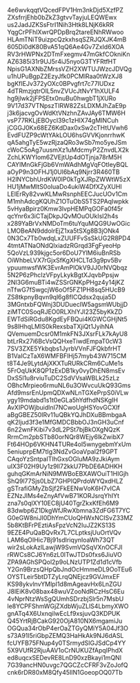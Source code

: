 4e6wvkqqtVQcedFPV1Hm3nkDjd5XzfPZ
ZXsfrrjEhb0bZkZ3gtvvTayjuLEQWEwx
us2JadJZKSsFtrI1Nih3Htk8LNjK6kRR
YqgCrPFhIXwrQPDpBrq2tareENhRWwoo
HLAmTNiT9uizpcQzkxhsqSZRJQXJK4mB
605Di0dK80BvA51qQ6Ae4Gv7ZxId6XOA
RV3rHWPNx2DTmFxegmv47mGkfCOkniKn
AZ6385i31r9UJ5r4iJ5nyoG3TYFRtfHT
NpisG1AXNbZMrssVZH2XWTUJWzcJDVQg
u1hUPuBgpZ2EzyJfk0PCMlRaa0tWzXJ8
bgKfIEJv372yOXc0BPvgfrt7c77IUDxz
4dTRmzjqtrOlL5nvZVUcJtNvY1hXULF4
hg9jlwk2jFPSEtx0nuBu0hwgbT1jXURo
9V17d37VTNpszTIRW82ZsLDXMJhZaE9p
j3k6jacvgOvWdKtVNzhnZAvJAy6TMW6H
vsP77RKLjEBOycI39c1zHIX74gMINCuh
jCGGJ0Kx68EZ6KdDax0xSw2cTHtUVwh6
EvdFUZP9cWtYAkLOU6hsGVVKjonrrhwK
qA5ahgTyE5wzRjzaQRo3wSb7mo5yeJSm
cWoC5oAg7uusmXz1uMdcmyP2ZnvdLX2k
ZchLKWYIom6ZVEjtUp4dOTjnja78rM5H
CAYIMnGkFjGb6VmWAdhMgVqFOtIeyBQL
aOyP9n3OFHJ1j0Ul6bAq9Njrr3R460TB
H2lNYCbhUrdKW0IP0kTgXJRpZWWtW5zX
HU1jMwMltS0oIuaDo4ukiW4DfXZyXUHI
LEIErRy82vwKLMwRsnphEECJucUOv1Cm
M1mhAdcgKQUhZ1OTuObS5TS2PAqIwpkk
5vHyaBpirz0Kmw3lvpHEMPqGOFa0f45r
qcYnr6x3iCTajDkpJQvMOuOUkIsI2h4s
x289YaBrVxNMDoTm6tuYquMQG9UwOGic
LMOBeAN9ddolrEjZ1xa5tSXg8B3jONk4
0N3Cx7Tb0wdqLxZUUFFvSsSkUG2R8PD4
4tmtATNaONdQlxiadzRGrqd3FgFyeoHp
5QoVzL939kjgc5or6DoU7YlM6iuBnRSb
OiWhbeLVX7rGjxSfKgXHCLTd3g9pv5Bv
ypuumwsfWK3EvrAmPlOkV9JJ0rNVQbqz
5N2P6zPhcIzVFpyLkykBgtXJqvbPpsjw
2Nl3G6muBTi4wZSSrGNKpPHgz4y14jKZ
nTfwG7fSwgcjW6oOf5FZ1PH8sq5HUcB9
ZS8tkpnyBqvn9ql6g8fICQdsx2quja5D
3MGntxbFQWnj3DUDuecIW5agsmWUbjjD
ziMTC0SoqRJEO0RLXhlYJl23Z5byKkZD
EWTdSiRGdu8KgdEyFBQui4KGWCGHjNt5
9s8lHhqLMIS0kRexsbaTXjiQt1JyihNA
QVemuemDcsr0M1mkFN3JXsrFLk7kAyU8
btLrRx27i6BcVsQQHxeTiwdEmpaT0cW3
7SV3ZXE5Ykbqbs1JyrbVVnFJFQkbfrHT
B1VaICzTaX6WMFBFlHj57myb43W715CM
t8T4Je9LytdAjXKXTuRURkCRm6CuMe1s
5FrOqUkK8QP1zExDB1ky0vyDhEN8msEv
DxS5l1u8rviuTuDC2SdVVsaWBLk25zLz
OBhcMrpieo6rmuNL6u3OWvcuUkQ93Gms
Afd9msrEnUpmQDXwNLnTGXePrpS0iVLw
ygy19mdabd1s1t0eGLa5hYdfhdNSKgIH
AvXIPOWjbuidlnI7NCwoUgHSYovGCXIf
aBgGBEZ50IRv11uQBkYQJhDXuBBmbgaA
qK2ljud3f3e1MfGMDCBbbOJ3nGH3uCnf
6n22wnFKibi7v3dL2PSt7bjBkOXgNQzK
RrmCm2pbSTb80orNQr8WEjy6lkZwibX7
Ft64HOp6VKHN4TURe4oI5wnygebmYxUm
5eniuprpEM7tIg3NdZvGoaVpaI2f9GPT
CAqoYzSntpaITIhGxsOGluMA9zJkiAym
uIX3F02H9Uy1z9Il72kkU7PbDE6ADHKH
guhqGKmArNiN9MWBoEBXAWOuiT1HIGjh
ShQ9l77Sjs0LbZ7GHPlQPrdoWYQxdHLZ
gSTrafiGMyZbSjf2FkEENwVoK6H7vICA
EZNzJlMs4eZnyAfVwB71KORJsrqYhIYt
zna7s0qlXY10EC8jU40TgrZkxKfEh6M9
83dwbp6Z1DkgWfJRwXbmna3ZdFG6T7YC
G0eGW8niJI0DhYmCUoQHWxNCISvZ33MZ
5b8KtBFrPEztiAsFpzVcN2IuJZ2KS13S
9EZE4PuQaBQvRx7L7CLptksjUuOrtVQv
LAM6qOIHic7Bj91sdIriqynIoaWh73QT
wir2sLokAzlLawjW9SvmVQSqVXnOCFJI
rRWCs8CJ6Yn6zL0lTwJTDs0fxs6JiuVO
ZPA9AGhSPQol2p9oLNzUTP1Zd1d1cVfb
Y2Gn9BrzsQHpQbJndOcHmmeDL9OoTEu6
OYSTLeir5btDTZyLrqQNEjcz9GVJmxEF
KS98ykvlnvYMlpI1d8mAgeavHx6LnZGU
J8lEiK8v08bax48wuVZooNdRCzHsC6Eu
4vNprNtzWsSgQUmhSDrzbjSlr5n7MsbU
le8YCPFShmWGjZXdbWjuZLlS4LbmyXWO
gnATq4X6UxnqilwEcLf9xsjuvQ3KDPUK
Q45YrtRjBCakG920OjA810NX6mgamiJu
OGQua34rObP4erOaZTGyQMiY5A04Jf3O
s73A91I5riGbpZEMQ3HaHkAk9NJ6dASL
fcUYFB75FNup4y0TSrmydSIGJSdCp4YY
5X9VUfR2RjuAAV1oCrNUKUZfApqIPhdX
ed8uqcxSEDevRE8LnD90xzBkayi1mQNl
7G39ancHN0uvgc7QGCZcCFRF3vZoJofQ
cnk6rDR80xM8Qfy45IlN1GoeopOQ07Tb
